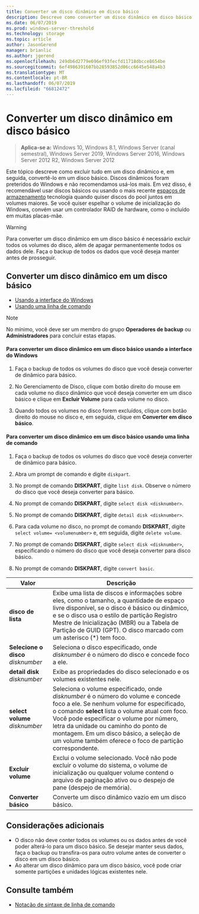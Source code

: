 ```yaml
---
title: Converter um disco dinâmico em disco básico
description: Descreve como converter um disco dinâmico em disco básico.
ms.date: 06/07/2019
ms.prod: windows-server-threshold
ms.technology: storage
ms.topic: article
author: JasonGerend
manager: brianlic
ms.author: jgerend
ms.openlocfilehash: 249db6d2779e696ef93fecfd11718dbcce8654be
ms.sourcegitcommit: 6ef4986391607bb28593852d06cc6645e548a4b3
ms.translationtype: MT
ms.contentlocale: pt-BR
ms.lasthandoff: 06/07/2019
ms.locfileid: "66812472"
---
```

# <a name="change-a-dynamic-disk-back-to-a-basic-disk"></a>Converter um disco dinâmico em disco básico

> **Aplica-se a:** Windows 10, Windows 8.1, Windows Server (canal semestral), Windows Server 2019, Windows Server 2016, Windows Server 2012 R2, Windows Server 2012

Este tópico descreve como excluir tudo em um disco dinâmico e, em seguida, convertê-lo em um disco básico. Discos dinâmicos foram preteridos do Windows e não recomendamos usá-los mais. Em vez disso, é recomendável usar discos básicos ou usando o mais recente [espaços de armazenamento](https://support.microsoft.com/help/12438/windows-10-storage-spaces) tecnologia quando quiser discos do pool juntos em volumes maiores. Se você quiser espelhar o volume de inicialização do Windows, convém usar um controlador RAID de hardware, como o incluído em muitas placas-mãe.

> [!WARNING]
> Para converter um disco dinâmico em um disco básico é necessário excluir todos os volumes do disco, além de apagar permanentemente todos os dados dele. Faça o backup de todos os dados que você deseja manter antes de prosseguir.

## <a name="changing-a-dynamic-disk-back-to-a-basic-disk"></a>Converter um disco dinâmico em um disco básico

-   [Usando a interface do Windows](#to-change-a-dynamic-disk-back-to-a-basic-disk-using-the-windows-interface)
-   [Usando uma linha de comando](#to-change-a-dynamic-disk-back-to-a-basic-disk-using-a-command-line)

> [!NOTE]
> No mínimo, você deve ser um membro do grupo **Operadores de backup** ou **Administradores** para concluir estas etapas.

#### <a name="to-change-a-dynamic-disk-back-to-a-basic-disk-using-the-windows-interface"></a>Para converter um disco dinâmico em um disco básico usando a interface do Windows

1.  Faça o backup de todos os volumes do disco que você deseja converter de dinâmico para básico.

2.  No Gerenciamento de Disco, clique com botão direito do mouse em cada volume no disco dinâmico que você deseja converter em um disco básico e clique em **Excluir Volume** para cada volume no disco.

3.  Quando todos os volumes no disco forem excluídos, clique com botão direito do mouse no disco e, em seguida, clique em **Converter em disco básico**.

#### <a name="to-change-a-dynamic-disk-back-to-a-basic-disk-using-a-command-line"></a>Para converter um disco dinâmico em um disco básico usando uma linha de comando

1.  Faça o backup de todos os volumes do disco que você deseja converter de dinâmico para básico.

2.  Abra um prompt de comando e digite `diskpart`.

3.  No prompt de comando **DISKPART**, digite `list disk`. Observe o número do disco que você deseja converter para básico.

4.  No prompt de comando **DISKPART**, digite `select disk <disknumber>`.

5.  No prompt de comando **DISKPART**, digite `detail disk <disknumber>`.

6.  Para cada volume no disco, no prompt de comando **DISKPART**, digite `select volume= <volumenumber>` e, em seguida, digite `delete volume`.

7.  No prompt de comando **DISKPART**, digite `select disk <disknumber>`, especificando o número do disco que você deseja converter para disco básico.

8.  No prompt de comando **DISKPART**, digite `convert basic`.


| Valor  | Descrição |
| --- | --- |
| **disco de lista**                         | Exibe uma lista de discos e informações sobre eles, como o tamanho, a quantidade de espaço livre disponível, se o disco é básico ou dinâmico, e se o disco usa o estilo de partição Registro Mestre de Inicialização (MBR) ou a Tabela de Partição de GUID (GPT). O disco marcado com um asterisco (*) tem foco. |
| **Selecione o disco** <em>disknumber</em>   | Seleciona o disco especificado, onde <em>disknumber</em> é o número do disco e concede foco a ele.  |
| **detail disk** <em>disknumber</em>   | Exibe as propriedades do disco selecionado e os volumes existentes nele.  |
| **select volume** <em>disknumber</em> | Seleciona o volume especificado, onde <em>disknumber</em> é o número do volume e concede foco a ele. Se nenhum volume for especificado, o comando **select** lista o volume atual com foco. Você pode especificar o volume por número, letra da unidade ou caminho do ponto de montagem. Em um disco básico, a seleção de um volume também oferece o foco de partição correspondente. |
| **Excluir volume**                     | Exclui o volume selecionado. Você não pode excluir o volume do sistema, o volume de inicialização ou qualquer volume contend o arquivo de paginação ativo ou o despejo de pane (despejo de memória). |
| **Converter básico** | Converte um disco dinâmico vazio em um disco básico.  |

## <a name="additional-considerations"></a>Considerações adicionais

-   O disco não deve conter todos os volumes ou os dados antes de você poder alterá-lo para um disco básico. Se desejar manter seus dados, faça o backup ou transfira-os para outro volume antes de converter o disco em um disco básico.
-   Ao alterar um disco dinâmico para um disco básico, você pode criar somente partições e unidades lógicas existentes nele.

## <a name="see-also"></a>Consulte também

-   [Notação de sintaxe de linha de comando](https://technet.microsoft.com/library/cc742449(v=ws.11).aspx)